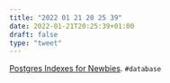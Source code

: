 ```yaml
---
title: "2022 01 21 20 25 39"
date: 2022-01-21T20:25:39+01:00
draft: false
type: "tweet"
---
```

[Postgres Indexes for Newbies](https://blog.crunchydata.com/blog/postgres-indexes-for-newbies). `#database`
